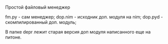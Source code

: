﻿Простой файловый менеджер

fm.py - сам менеджер;
dop.nim - исходник доп. модуля на nim;
dop.pyd - скомпилированный доп. модуль;

В папке depr лежит старая версия доп модуля написанного еще на питоне.
